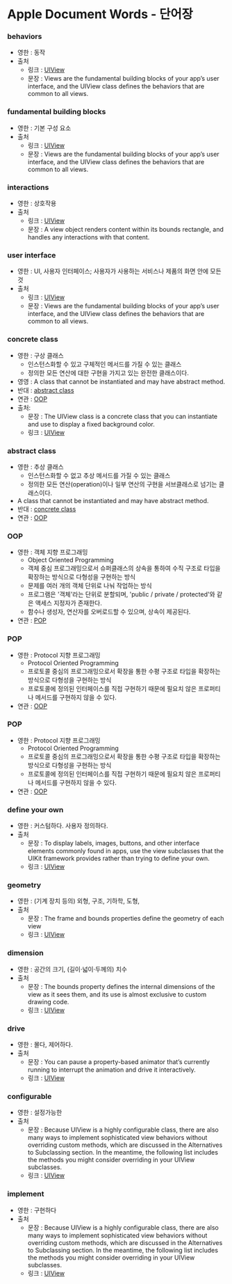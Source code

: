 # Apple Document Words - 단어장

### behaviors
- 영한 : 동작
- 출처
    - 링크 : [UIView](https://developer.apple.com/documentation/uikit/uiview)
    - 문장 : Views are the fundamental building blocks of your app’s user interface, and the UIView class defines the behaviors that are common to all views.

### fundamental building blocks
- 영한 : 기본 구성 요소
- 출처
    - 링크 : [UIView](https://developer.apple.com/documentation/uikit/uiview)
    - 문장 : Views are the fundamental building blocks of your app’s user interface, and the UIView class defines the behaviors that are common to all views.

### interactions
- 영한 : 상호작용
- 출처
    - 링크 : [UIView](https://developer.apple.com/documentation/uikit/uiview)
    - 문장 :  A view object renders content within its bounds rectangle, and handles any interactions with that content.

### user interface
- 영한 : UI, 사용자 인터페이스; 사용자가 사용하는 서비스나 제품의 화면 안에 모든 것
- 출처
    - 링크 : [UIView](https://developer.apple.com/documentation/uikit/uiview)
    - 문장 : Views are the fundamental building blocks of your app’s user interface, and the UIView class defines the behaviors that are common to all views.

### concrete class
- 영한 : 구상 클래스
    - 인스턴스화할 수 있고 구체적인 메서드를 가질 수 있는 클래스
    - 정의한 모든 연산에 대한 구현을 가지고 있는 완전한 클래스이다. 
- 영영 : A class that cannot be instantiated and may have abstract method.
- 반대 : [abstract class](#abstract-class)
- 연관 : [OOP](#OOP)
- 출처:
    - 문장 : The UIView class is a concrete class that you can instantiate and use to display a fixed background color.
    - 링크 : [UIView](https://developer.apple.com/documentation/uikit/uiview)




### abstract class
- 영한 : 추상 클래스
    - 인스턴스화할 수 없고 추상 메서드를 가질 수 있는 클래스
    - 정의한 모든 연산(operation)이나 일부 연산의 구현을 서브클래스로 넘기는 클래스이다. 
- A class that cannot be instantiated and may have abstract method.
- 반대 : [concrete class](#concrete-class)
- 연관 : [OOP](#OOP)

### OOP
- 영한 : 객체 지향 프로그래밍
    - Object Oriented Programming
    - 객체 중심 프로그래밍으로서 슈퍼클래스의 상속을 통하여 수직 구조로 타입을 확장하는 방식으로 다형성을 구현하는 방식
    - 문제를 여러 개의 객체 단위로 나눠 작업하는 방식
    - 프로그램은 '객체'라는 단위로 분할되며, 'public / private / protected'와 같은 액세스 지정자가 존재한다.
    - 함수나 생성자, 연산자를 오버로드할 수 있으며, 상속이 제공된다.
- 연관 : [POP](#pop)

### POP
- 영한 : Protocol 지향 프로그래밍
    - Protocol Oriented Programming
    - 프로토콜 중심의 프로그래밍으로서 확장을 통한 수평 구조로 타입을 확장하는 방식으로 다형성을 구현하는 방식
    - 프로토콜에 정의된 인터페이스를 직접 구현하기 때문에 필요치 않은 프로퍼티나 메서드를 구현하지 않을 수 있다.
- 연관 : [OOP](#oop)

### POP
- 영한 : Protocol 지향 프로그래밍
    - Protocol Oriented Programming
    - 프로토콜 중심의 프로그래밍으로서 확장을 통한 수평 구조로 타입을 확장하는 방식으로 다형성을 구현하는 방식
    - 프로토콜에 정의된 인터페이스를 직접 구현하기 때문에 필요치 않은 프로퍼티나 메서드를 구현하지 않을 수 있다.
- 연관 : [OOP](#oop)


### define your own
- 영한 : 커스텀하다. 사용자 정의하다.
- 출처
    - 문장 : To display labels, images, buttons, and other interface elements commonly found in apps, use the view subclasses that the UIKit framework provides rather than trying to define your own.
    - 링크 : [UIView](https://developer.apple.com/documentation/uikit/uiview#1652765)

### geometry
- 영한 : (기계 장치 등의) 외형, 구조, 기하학, 도형, 
- 출처
    - 문장 : The frame and bounds properties define the geometry of each view
    - 링크 : [UIView](https://developer.apple.com/documentation/uikit/uiview#1652765)

### dimension
- 영한 : 공간의 크기, (길이·넓이·두께의) 치수
- 출처
    - 문장 : The bounds property defines the internal dimensions of the view as it sees them, and its use is almost exclusive to custom drawing code.
    - 링크 : [UIView](https://developer.apple.com/documentation/uikit/uiview#1652765)

### drive
- 영한 : 몰다, 제어하다. 
- 출처
    - 문장 : You can pause a property-based animator that’s currently running to interrupt the animation and drive it interactively.
    - 링크 : [UIView](https://developer.apple.com/documentation/uikit/uiview#1652798)


### configurable
- 영한 : 설정가능한
- 출처
    - 문장 : Because UIView is a highly configurable class, there are also many ways to implement sophisticated view behaviors without overriding custom methods, which are discussed in the Alternatives to Subclassing section. In the meantime, the following list includes the methods you might consider overriding in your UIView subclasses.
    - 링크 : [UIView](https://developer.apple.com/documentation/uikit/uiview#1652798)

### implement
- 영한 : 구현하다
- 출처
    - 문장 : Because UIView is a highly configurable class, there are also many ways to implement sophisticated view behaviors without overriding custom methods, which are discussed in the Alternatives to Subclassing section. In the meantime, the following list includes the methods you might consider overriding in your UIView subclasses.
    - 링크 : [UIView](https://developer.apple.com/documentation/uikit/uiview#1652798)

